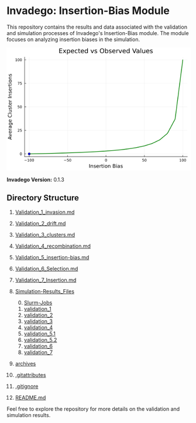 # Invadego: Insertion-Bias Module

This repository contains the results and data associated with the validation and simulation processes of Invadego's Insertion-Bias module. The module focuses on analyzing insertion biases in the simulation.

<img src="images/animation.gif" alt="animation.gif" center/>

**Invadego Version:** 0.1.3

## Directory Structure


1. [Validation_1_invasion.md](./Validation_1_invasion.md)
2. [Validation_2_drift.md](./Validation_2_drift.md)
3. [Validation_3_clusters.md](./Validation_3_clusters.md)
4. [Validation_4_recombination.md](./Validation_4_recombination.md)
5. [Validation_5_insertion-bias.md](./Validation_5_bias.md)
6. [Validation_6_Selection.md](./Validation_6_Selection.md)
7. [Validation_7_Insertion.md](./Validation_7_Insertion_Bias.md)
8. [Simulation-Results_Files](./Simulation-Results_Files)

    0. [Slurm-Jobs](./Simulation-Results_Files/Slurm-Jobs)
    1. [validation_1](./Simulation-Results_Files/validation_1)
    2. [validation_2](./Simulation-Results_Files/validation_2)
    3. [validation_3](./Simulation-Results_Files/validation_3)
    4. [validation_4](./Simulation-Results_Files/validation_4)
    5. [validation_5.1](./Simulation-Results_Files/validation_5.1)
    6. [validation_5.2](./Simulation-Results_Files/validation_5.2)
    7. [validation_6](./Simulation-Results_Files/validation_6)
    8. [validation_7](./Simulation-Results_Files/validation_7.1)

9. [archives](./archives)
10. [.gitattributes](./.gitattributes)
11. [.gitignore](./.gitignore)
12. [README.md](./README.md)


Feel free to explore the repository for more details on the validation and simulation results.
